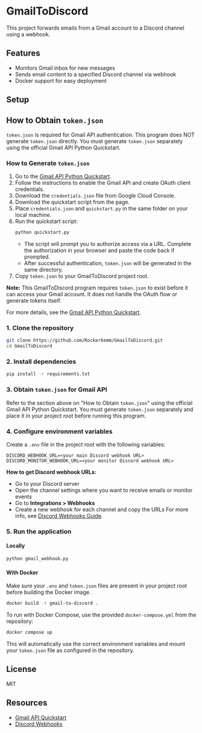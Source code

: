 # GmailToDiscord

This project forwards emails from a Gmail account to a Discord channel using a webhook.

## Features
- Monitors Gmail inbox for new messages
- Sends email content to a specified Discord channel via webhook
- Docker support for easy deployment

## Setup
## How to Obtain `token.json`

`token.json` is required for Gmail API authentication. This program does NOT generate `token.json` directly. You must generate `token.json` separately using the official Gmail API Python Quickstart.

### How to Generate `token.json`
1. Go to the [Gmail API Python Quickstart](https://developers.google.com/gmail/api/quickstart/python).
2. Follow the instructions to enable the Gmail API and create OAuth client credentials.
3. Download the `credentials.json` file from Google Cloud Console.
4. Download the quickstart script from the  page.
5. Place `credentials.json` and `quickstart.py` in the same folder on your local machine.
6. Run the quickstart script:
	```sh
	python quickstart.py
	```
	- The script will prompt you to authorize access via a URL. Complete the authorization in your browser and paste the code back if prompted.
	- After successful authentication, `token.json` will be generated in the same directory.
7. Copy `token.json` to your GmailToDiscord project root.

**Note:** This GmailToDiscord program requires `token.json` to exist before it can access your Gmail account. It does not handle the OAuth flow or generate tokens itself.

For more details, see the [Gmail API Python Quickstart](https://developers.google.com/gmail/api/quickstart/python).


### 1. Clone the repository
```sh
git clone https://github.com/Rockerkemm/GmailToDiscord.git
cd GmailToDiscord
```


### 2. Install dependencies
```sh
pip install -r requirements.txt
```


### 3. Obtain `token.json` for Gmail API
Refer to the section above on "How to Obtain `token.json`" using the official Gmail API Python Quickstart. You must generate `token.json` separately and place it in your project root before running this program.


### 4. Configure environment variables
Create a `.env` file in the project root with the following variables:
```
DISCORD_WEBHOOK_URL=<your main Discord webhook URL>
DISCORD_MONITOR_WEBHOOK_URL=<your monitor Discord webhook URL>
```

**How to get Discord webhook URLs:**
- Go to your Discord server
- Open the channel settings where you want to receive emails or monitor events
- Go to **Integrations > Webhooks**
- Create a new webhook for each channel and copy the URLs
For more info, see [Discord Webhooks Guide](https://support.discord.com/hc/en-us/articles/228383668-Intro-to-Webhooks).

### 5. Run the application
#### Locally
```sh
python gmail_webhook.py
```

#### With Docker

Make sure your `.env` and `token.json` files are present in your project root before building the Docker image.

```sh
docker build -t gmail-to-discord .
```

To run with Docker Compose, use the provided `docker-compose.yml` from the repository:
```sh
docker compose up
```

This will automatically use the correct environment variables and mount your `token.json` file as configured in the repository.

## License
MIT

## Resources
- [Gmail API Quickstart](https://developers.google.com/gmail/api/quickstart/python)
- [Discord Webhooks](https://support.discord.com/hc/en-us/articles/228383668-Intro-to-Webhooks)




